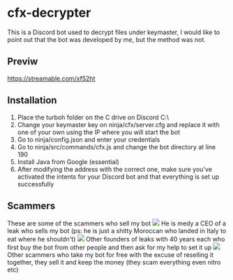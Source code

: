 # cfx-decrypter
This is a Discord bot used to decrypt files under keymaster, I would like to point out that the bot was developed by me, but the method was not.

## Previw
https://streamable.com/xf52ht

## Installation
1) Place the turboh folder on the C drive on Discord C:\
2) Change your keymaster key on ninja/cfx/server.cfg and replace it with one of your own using the IP where you will start the bot
3) Go to ninja/config.json and enter your credentials
4) Go to ninja/src/commands/cfx.js and change the bot directory at line 190
5) Install Java from Google (essential)
6) After modifying the address with the correct one, make sure you've activated the intents for your Discord bot and that everything is set up successfully

## Scammers
These are some of the scammers who sell my bot
![](https://media.discordapp.net/attachments/944166721974054923/1275737175769612308/Screenshot_2.png?ex=66c6fa54&is=66c5a8d4&hm=ac0aa94092019c50c4baf64a24da6cce5ffdada277ac8e7d1c8aa8e0602ce5ad&=&format=webp&quality=lossless&width=1007&height=671)
He is medy a CEO of a leak who sells my bot (ps: he is just a shitty Moroccan who landed in Italy to eat where he shouldn't)
![](https://media.discordapp.net/attachments/944166721974054923/1275737175480078409/Screenshot_6.png?ex=66c6fa54&is=66c5a8d4&hm=7ac803093f9c78c92169833fb197a4906e94e36a68d7badf68618fa56970a83d&=&format=webp&quality=lossless&width=1143&height=671)
Other founders of leaks with 40 years each who first buy the bot from other people and then ask for my help to set it up
![](https://media.discordapp.net/attachments/944166721974054923/1275737176067538954/Screenshot_1.png?ex=66c6fa54&is=66c5a8d4&hm=d1f7bd6e5555559782af13616073c73571ddfdde1e3f5c04d811e651d49f5677&=&format=webp&quality=lossless)
Other scammers who take my bot for free with the excuse of reselling it together, they sell it and keep the money (they scam everything even nitro etc)
